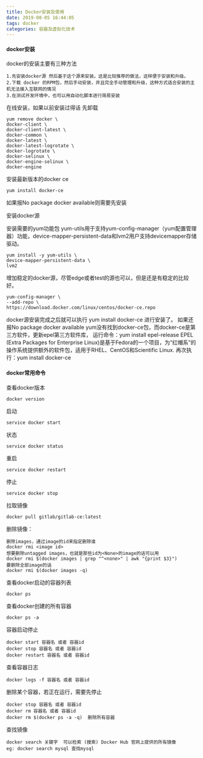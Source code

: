 ```yaml
---
title: Docker安装及使用
date: 2019-08-05 16:44:05
tags: docker
categories: 容器及虚拟化技术
---
```



#### docker安装

docker的安装主要有三种方法
    
    1.先安装docker源 然后基于这个源来安装。这是比较推荐的做法，这样便于安装和升级。
    2.下载 docker 的RPM包，然后手动安装，并且完全手动管理和升级，这种方式适合安装的主机无法接入互联网的情况
    3.在测试开发环境中，也可以用自动化脚本进行简易安装
    

在线安装，如果以前安装过得话 先卸载

```shell
yum remove docker \
docker-client \
docker-client-latest \
docker-common \
docker-latest \
docker-latest-logrotate \
docker-logrotate \
docker-selinux \
docker-engine-selinux \
docker-engine
```

安装最新版本的docker ce

```shell
yum install docker-ce
```
如果报No package docker available则需要先安装

安装docker源

安装需要的yum功能包 yum-utils用于支持yum-config-manager（yum配置管理器）功能，device-mapper-persistent-data和lvm2用户支持devicemapper存储驱动。
```shell
yum install -y yum-utils \
device-mapper-persistent-data \
lvm2
``` 
增加稳定的docker源，尽管edge或者test的源也可以，但是还是有稳定的比较好。

```shell
yum-config-manager \
--add-repo \
https://download.docker.com/linux/centos/docker-ce.repo
```

docker源安装完成之后就可以执行 yum install docker-ce 进行安装了。
如果还报No package docker available yum没有找到docker-ce包，而docker-ce是第三方软件，更新epel第三方软件库，
运行命令：yum install epel-release
EPEL (Extra Packages for Enterprise Linux)是基于Fedora的一个项目，为“红帽系”的操作系统提供额外的软件包，适用于RHEL、CentOS和Scientific Linux.
再次执行：yum install docker-ce



#### docker常用命令

查看docker版本

    docker version

启动
    
    service docker start

状态
    
    service docker status

重启
    
    service docker restart

停止
    
    service docker stop


拉取镜像

    docker pull gitlab/gitlab-ce:latest

删除镜像：

    删除images，通过image的id来指定删除谁
    docker rmi <image id>
    想要删除untagged images，也就是那些id为<None>的image的话可以用
    docker rmi $(docker images | grep "^<none>" | awk "{print $3}")
    要删除全部image的话
    docker rmi $(docker images -q)
    
查看docker启动的容器列表
    
    docker ps
查看docker创建的所有容器
    
    docker ps -a

容器启动停止

    docker start 容器名 或者 容器id
    docker stop 容器名 或者 容器id
    docker restart 容器名 或者 容器id
查看容器日志	

    docker logs -f 容器名 或者 容器id

删除某个容器，若正在运行，需要先停止

    docker stop 容器名 或者 容器id
    docker rm 容器名 或者 容器id
    docker rm $(docker ps -a -q)  删除所有容器

查找镜像
    
    docker search 关键字  可以检索 (搜索) Docker Hub 官网上提供的所有镜像
    eg: docker search mysql 查找mysql
